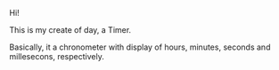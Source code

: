 Hi!

This is my create of day, a Timer. 

Basically, it a chronometer  with display of hours, minutes, seconds and millesecons, respectively.
